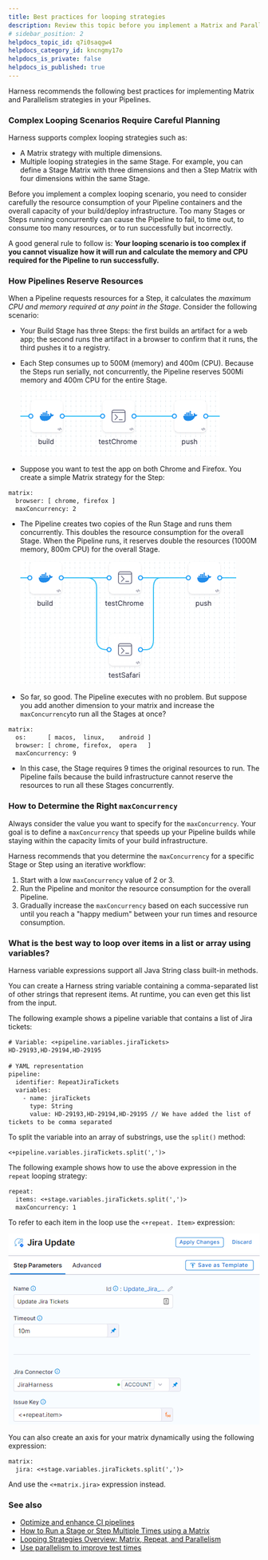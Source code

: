 ```yaml
---
title: Best practices for looping strategies
description: Review this topic before you implement a Matrix and Parallelism strategy in your pipeline.
# sidebar_position: 2
helpdocs_topic_id: q7i0saqgw4
helpdocs_category_id: kncngmy17o
helpdocs_is_private: false
helpdocs_is_published: true
---
```


Harness recommends the following best practices for implementing Matrix and Parallelism strategies in your Pipelines.

### Complex Looping Scenarios Require Careful Planning

Harness supports complex looping strategies such as:

* A Matrix strategy with multiple dimensions.
* Multiple looping strategies in the same Stage. For example, you can define a Stage Matrix with three dimensions and then a Step Matrix with four dimensions within the same Stage.

Before you implement a complex looping scenario, you need to consider carefully the resource consumption of your Pipeline containers and the overall capacity of your build/deploy infrastructure. Too many Stages or Steps running concurrently can cause the Pipeline to fail, to time out, to consume too many resources, or to run successfully but incorrectly.  
  
A good general rule to follow is: **Your looping scenario is too complex if you cannot visualize how it will run and calculate the memory and CPU required for the Pipeline to run successfully.**

### How Pipelines Reserve Resources

When a Pipeline requests resources for a Step, it calculates the *maximum CPU and memory required at any point in the Stage*. Consider the following scenario:

* Your Build Stage has three Steps: the first builds an artifact for a web app; the second runs the artifact in a browser to confirm that it runs, the third pushes it to a registry.
* Each Step consumes up to 500M (memory) and 400m (CPU). Because the Steps run serially, not concurrently, the Pipeline reserves 500Mi memory and 400m CPU for the entire Stage.

  ![](./static/best-practices-for-looping-strategies-06.png)

* Suppose you want to test the app on both Chrome and Firefox. You create a simple Matrix strategy for the Step:
```
matrix:  
  browser: [ chrome, firefox ]  
  maxConcurrency: 2 
```
* The Pipeline creates two copies of the Run Stage and runs them concurrently. This doubles the resource consumption for the overall Stage. When the Pipeline runs, it reserves double the resources (1000M memory, 800m CPU) for the overall Stage.

  ![](./static/best-practices-for-looping-strategies-07.png)
  
* So far, so good. The Pipeline executes with no problem. But suppose you add another dimension to your matrix and increase the `maxConcurrency`to run all the Stages at once?
```
matrix:  
  os:      [ macos,  linux,    android ]  
  browser: [ chrome, firefox,  opera   ]  
  maxConcurrency: 9 
```
* In this case, the Stage requires 9 times the original resources to run. The Pipeline fails because the build infrastructure cannot reserve the resources to run all these Stages concurrently.

### How to Determine the Right `maxConcurrency`

Always consider the value you want to specify for the `maxConcurrency`. Your goal is to define a `maxConcurrency` that speeds up your Pipeline builds while staying within the capacity limits of your build infrastructure.

Harness recommends that you determine the `maxConcurrency` for a specific Stage or Step using an iterative workflow:

1. Start with a low `maxConcurrency` value of 2 or 3.
2. Run the Pipeline and monitor the resource consumption for the overall Pipeline.
3. Gradually increase the `maxConcurrency` based on each successive run until you reach a "happy medium" between your run times and resource consumption.

### What is the best way to loop over items in a list or array using variables?

Harness variable expressions support all Java String class built-in methods.

You can create a Harness string variable containing a comma-separated list of other strings that represent items. At runtime, you can even get this list from the input.   

The following example shows a pipeline variable that contains a list of Jira tickets:

```
# Variable: <+pipeline.variables.jiraTickets>
HD-29193,HD-29194,HD-29195

# YAML representation
pipeline:
  identifier: RepeatJiraTickets
  variables:
    - name: jiraTickets
      type: String
      value: HD-29193,HD-29194,HD-29195 // We have added the list of tickets to be comma separated
```

To split the variable into an array of substrings, use the `split()` method:

```
<+pipeline.variables.jiraTickets.split(',')>
```

The following example shows how to use the above expression in the `repeat` looping strategy:

```
repeat:
  items: <+stage.variables.jiraTickets.split(',')>
  maxConcurrency: 1
```

To refer to each item in the loop use the `<+repeat. Item>` expression:

![Repeat with split()](./static/best-practices-for-looping-strategies-08.png)


You can also create an axis for your matrix dynamically using the following expression:

```
matrix:
  jira: <+stage.variables.jiraTickets.split(',')>
```

And use the `<+matrix.jira>` expression instead.


### See also

* [Optimize and enhance CI pipelines](/docs/continuous-integration/use-ci/optimize-and-more/optimizing-ci-build-times)
* [How to Run a Stage or Step Multiple Times using a Matrix](./run-a-stage-or-step-multiple-times-using-a-matrix.md)
* [Looping Strategies Overview: Matrix, Repeat, and Parallelism](./looping-strategies-matrix-repeat-and-parallelism.md)
* [Use parallelism to improve test times](/docs/continuous-integration/use-ci/optimize-and-more/speed-up-ci-test-pipelines-using-parallelism)

